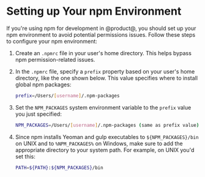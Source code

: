 # Setting up Your npm Environment [](id=setting-up-your-npm-environment)

If you're using npm for development in @product@, you should set up your npm 
environment to avoid potential permissions issues. Follow these steps to 
configure your npm environment:

1.  Create an `.npmrc` file in your user's home directory. This helps bypass npm 
    permission-related issues. 

2.  In the `.npmrc` file, specify a `prefix` property based on your user's home 
    directory, like the one shown below. This value specifies where to install 
    global npm packages:

    ```bash
    prefix=/Users/[username]/.npm-packages
    ```

3.  Set the `NPM_PACKAGES` system environment variable to the `prefix` value you 
    just specified:

    ```bash
    NPM_PACKAGES=/Users/[username]/.npm-packages (same as prefix value)
    ```

4.  Since npm installs Yeoman and gulp executables to `${NPM_PACKAGES}/bin` on 
    UNIX and to `%NPM_PACKAGES%` on Windows, make sure to add the appropriate 
    directory to your system path. For example, on UNIX you'd set this:

    ```bash
    PATH=${PATH}:${NPM_PACKAGES}/bin
    ```
